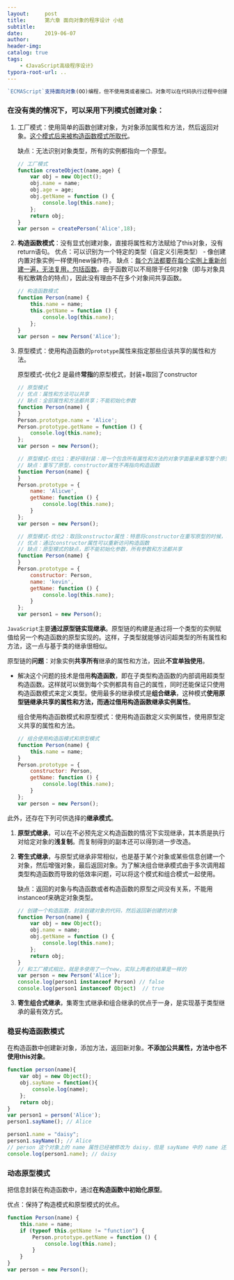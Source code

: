 ```yaml
---
layout:     post
title:      第六章 面向对象的程序设计 小结
subtitle:  
date:       2019-06-07
author:     
header-img: 
catalog: true
tags:
    - 《JavaScript高级程序设计》
typora-root-url: ..
---
```




```js
`ECMAScript`支持面向对象(OO)编程，但不使用类或者接口。对象可以在代码执行过程中创建和增强，因此具有动态性而非严格定义的实体。
```

### 在没有类的情况下，可以采用下列模式创建对象：

1. 工厂模式：使用简单的函数创建对象，为对象添加属性和方法，然后返回对象。<u>这个模式后来被构造函数模式所取代</u>。

    缺点：无法识别对象类型，所有的实例都指向一个原型。

    ```javascript
    // 工厂模式
    function createObject(name,age) {
        var obj = new Object();
        obj.name = name;
        obj.age = age;
        obj.getName = function () {
            console.log(this.name);
        };
        return obj;
    }
    var person = createPerson('Alice',18);
    ```

2. **构造函数模式**：没有显式创建对象，直接将属性和方法赋给了this对象，没有return语句。
    优点：可以识别为一个特定的类型（自定义引用类型） - 像创建内置对象实例一样使用new操作符。
    缺点：<u>每个方法都要在每个实例上重新创建一遍，无法复用，包括函数</u>。由于函数可以不局限于任何对象（即与对象具有松散耦合的特点），因此没有理由不在多个对象间共享函数。

    ```javascript
    // 构造函数模式
    function Person(name) {
        this.name = name;
        this.getName = function () {
            console.log(this.name);
        };
    }
    var person = new Person('Alice');
    ```

3. 原型模式：使用构造函数的`prototype`属性来指定那些应该共享的属性和方法。

    原型模式-优化2 是最终**常指**的原型模式，封装+取回了constructor

    ```javascript
    // 原型模式
    // 优点：属性和方法可以共享
    // 缺点：全部属性和方法都共享；不能初始化参数
    function Person(name) {
    }
    Person.prototype.name = 'Alice';
    Person.prototype.getName = function () {
        console.log(this.name);
    };
    var person = new Person();
    
    // 原型模式-优化1：更好得封装：用一个包含所有属性和方法的对象字面量来重写整个原型对象
    // 缺点：重写了原型，constructor属性不再指向构造函数
    function Person(name) {
    }
    Person.prototype = {
        name: 'Alicwe',
        getName: function () {
            console.log(this.name);
        }
    };
    var person = new Person();
    
    // 原型模式-优化2：取回constructor属性：特意将constructor在重写原型的时候，写进去，指向构造函数
    // 优点：通过constructor属性可以重新访问构造函数
    // 缺点：原型模式的缺点，即不能初始化参数，所有参数和方法都共享
    function Person(name) {
    }
    Person.prototype = {
        constructor: Person,
        name: 'kevin',
        getName: function () {
            console.log(this.name);
        }
    };
    var person1 = new Person();
    ```

`JavaScript`主要**通过原型链实现继承**。原型链的构建是通过将一个类型的实例赋值给另一个构造函数的原型实现的。这样，子类型就能够访问超类型的所有属性和方法，这一点与基于类的继承很相似。

原型链的**问题**：对象实例**共享所有**继承的属性和方法，因此**不宜单独使用**。

- 解决这个问题的技术是借用**构造函数**，即在子类型构造函数的内部调用超类型构造函数。这样就可以做到每个实例都具有自己的属性，同时还能保证只使用构造函数模式来定义类型。使用最多的继承模式是**组合继承**，这种模式**使用原型链继承共享的属性和方法，而通过借用构造函数继承实例属性**。

    组合使用构造函数模式和原型模式：使用构造函数定义实例属性，使用原型定义共享的属性和方法。

    ```js
    // 组合使用构造函模式和原型模式
    function Person(name) {
        this.name = name;
    }
    Person.prototype = {
        constructor: Person,
        getName: function () {
            console.log(this.name);
        }
    };
    var person = new Person();
    ```

此外，还存在下列可供选择的**继承模式**。

1. **原型式继承**，可以在不必预先定义构造函数的情况下实现继承，其本质是执行对给定对象的**浅复制**。而复制得到的副本还可以得到进一步改造。

2. **寄生式继承**，与原型式继承非常相似，也是基于某个对象或某些信息创建一个对象，然后增强对象，最后返回对象。为了解决组合继承模式由于多次调用超类型构造函数而导致的低效率问题，可以将这个模式和组合模式一起使用。

    缺点：返回的对象与构造函数或者构造函数的原型之间没有关系，不能用instanceof来确定对象类型。

    ```javascript
    // 创建一个构造函数，封装创建对象的代码，然后返回新创建的对象
    function Person(name) {
        var obj = new Object();
        obj.name = name;
        obj.getName = function () {
            console.log(this.name);
        };
        return obj;
    }
    // 和工厂模式相比，就是多使用了一个new，实际上两者的结果是一样的
    var person = new Person('Alice');
    console.log(person1 instanceof Person) // false
    console.log(person1 instanceof Object)  // true
    ```

3. **寄生组合式继承**，集寄生式继承和组合继承的优点于一身，是实现基于类型继承的最有效方式。



###  稳妥构造函数模式

在构造函数中创建新对象，添加方法，返回新对象。**不添加公共属性，方法中也不使用this对象**。

```javascript
function person(name){
    var obj = new Object();
    obj.sayName = function(){
        console.log(name);
    };
    return obj;
}
var person1 = person('Alice');
person1.sayName(); // Alice

person1.name = "daisy";
person1.sayName(); // Alice
// person 这个对象上的 name 属性已经被修改为 daisy，但是 sayName 中的 name 还是 Alice
console.log(person1.name); // daisy
```



###  动态原型模式

把信息封装在构造函数中，通过**在构造函数中初始化原型**。

优点：保持了构造模式和原型模式的优点。

```javascript
function Person(name) {
    this.name = name;
    if (typeof this.getName != "function") {
        Person.prototype.getName = function () {
            console.log(this.name);
        }
    }
}
var person = new Person();
```

